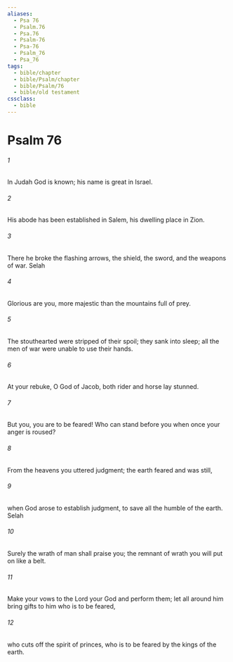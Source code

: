 ```yaml
---
aliases:
  - Psa 76
  - Psalm.76
  - Psa.76
  - Psalm-76
  - Psa-76
  - Psalm_76
  - Psa_76
tags:
  - bible/chapter
  - bible/Psalm/chapter
  - bible/Psalm/76
  - bible/old testament
cssclass:
  - bible
---
```


# Psalm 76

###### 1
In Judah God is known; his name is great in Israel.
###### 2
His abode has been established in Salem, his dwelling place in Zion.
###### 3
There he broke the flashing arrows, the shield, the sword, and the weapons of war. Selah
###### 4
Glorious are you, more majestic   than the mountains full of prey.
###### 5
The stouthearted were stripped of their spoil;   they sank into sleep; all the men of war were unable to use their hands.
###### 6
At your rebuke, O God of Jacob, both rider and horse lay stunned.
###### 7
But you, you are to be feared! Who can stand before you when once your anger is roused?
###### 8
From the heavens you uttered judgment;   the earth feared and was still,
###### 9
when God arose to establish judgment, to save all the humble of the earth. Selah
###### 10
Surely the wrath of man shall praise you; the remnant of wrath you will put on like a belt.
###### 11
Make your vows to the Lord your God and perform them; let all around him bring gifts to him who is to be feared,
###### 12
who cuts off the spirit of princes, who is to be feared by the kings of the earth.


